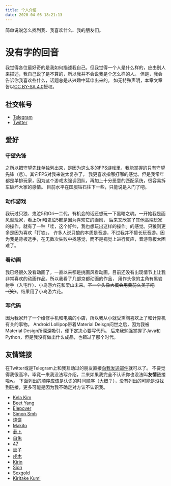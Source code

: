 ```yaml
---
title: 个人介绍
date: 2020-04-05 18:21:13
---
```


简单说说怎么找到我、我喜欢什么、我的朋友们。
<!--more-->

# 没有字的回音
我觉得各位最好奇的是我如何描述我自己。但我觉得一个人是什么样的，应由别人来描述，我自己说了是不算的，所以我并不会说我是个怎么样的人。
但是，我会告诉你我喜欢些什么，话题总是从兴趣中延申出来的。
如无特殊声明，本章文章皆以[CC BY-SA 4.0](https://creativecommons.org/licenses/by-sa/4.0/)授权。

## 社交帐号
- [Telegram](https://t.me/WordlessEcho)
- [Twitter](https://twitter.com/Wordless_Echo)

## 爱好
### 守望先锋
之所以把守望先锋单独列出来，是因为这么多的FPS游戏里，我能掌握的只有守望先锋（悲）。其它FPS对我来说太复杂了，
我更喜欢指哪打哪的感觉。但是我常年都是单排玩家，因为这个游戏太强调团队，再加上十分恶意的匹配系统，很容易拆车破坏大家的感情。
目前水平在国服钻石往下一些，只能说是入门了吧。

### 动作游戏
我玩过只狼、鬼泣5和Ori一二代，有机会的话还想玩一下黑暗之魂。一开始我是画风型玩家，看上Ori和鬼泣5都是因为喜欢它的画风，
后来又欣赏了其他高端玩家的操作，就有了一种「哇，这个好帅，我也想玩出这样的操作」的感觉。只狼则更多是因为喜欢「打铁」，
许多人说只狼的本质是音游，不过我并不擅长玩音游。因为我是背板选手，在无数次失败中找感觉，而不是视觉上进行反应，音游背板太困难了。

### 看动画
我已经很久没看动画了，一直以来都是挑画风看动画，目前还没有出现情节上让我非常喜欢的动画作品。所以我看了几部京都动画的作品，
用作头像的主角有黑岩射手（入宅作）、小鸟游六花和栗山未来。~~下一个头像大概会用黄前久美子吧（笑）~~。结果用了小鸟游六花。

### 写代码
因为我家开了一个维修手机和电脑的小店，所以我从小就受熏陶喜欢上了和计算机有关的事物。
Android Lollipop带着Material Deisgn问世之后，因为我被Material Design所深深吸引，便下定决心要写代码。
后来我勉强掌握了Java和Python，但是我没有做出什么成品，也错过了那个时代。

## 友情链接
在Twitter或是Telegram上和我互动过的朋友直接[向我发送邮件](mailto://me@wordlessecho.com)就可以了。
不要觉得我很高冷，毕竟一来我没法写介绍，二来如果我完全不认识你也没法叫**友情**链接啦w。
下面列出的顺序应该是认识的时间顺序（大概？），没有列出的可能是没找到链接，更多可能是因为我不确定对方认不认识我。

- [Kela Kim](https://www.wsl.moe/)
- [Beet Yang](https://beetman.net/)
- [Elepover](https://daily.elepover.com/)
- [Simon Smh](https://simonsmh.cc/)
- [烧饼](https://feng.moe/)
- [Makito](https://mak1t0.cc/)
- [萝卜](https://blog.miraclemilk.me/)
- [白兔](https://daisuke.moe/)
- [47](https://blog.cn47mp.moe/)
- [蚊子](https://mozz.ie/)
- [戌木](https://blog.xmuu.dev/)
- [Kirin](https://9baka.moe)
- [Sion](https://blog.sion.moe/)
- [Sexgold](https://blog.theergold.com)
- [Kiritake Kumi](https://blog.yazawaniko.com/)

